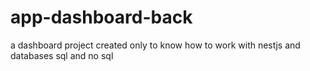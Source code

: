 # app-dashboard-back
a dashboard project created only to know how to work with nestjs and databases sql and no sql
